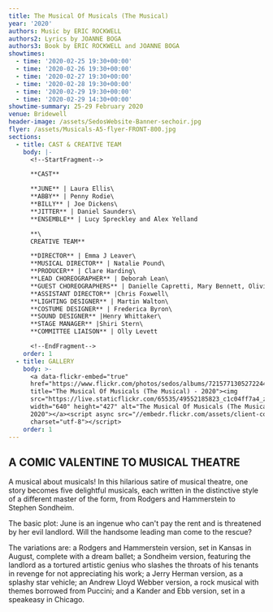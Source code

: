 ```yaml
---
title: The Musical Of Musicals (The Musical)
year: '2020'
authors: Music by ERIC ROCKWELL
authors2: Lyrics by JOANNE BOGA
authors3: Book by ERIC ROCKWELL and JOANNE BOGA
showtimes:
  - time: '2020-02-25 19:30+00:00'
  - time: '2020-02-26 19:30+00:00'
  - time: '2020-02-27 19:30+00:00'
  - time: '2020-02-28 19:30+00:00'
  - time: '2020-02-29 19:30+00:00'
  - time: '2020-02-29 14:30+00:00'
showtime-summary: 25-29 February 2020
venue: Bridewell
header-image: /assets/SedosWebsite-Banner-sechoir.jpg
flyer: /assets/Musicals-A5-flyer-FRONT-800.jpg
sections:
  - title: CAST & CREATIVE TEAM
    body: |-
      <!--StartFragment-->

      **CAST**

      **JUNE** | Laura Ellis\
      **ABBY** | Penny Rodie\
      **BILLY** | Joe Dickens\
      **JITTER** | Daniel Saunders\
      **ENSEMBLE** | Lucy Spreckley and Alex Yelland

      **\
      CREATIVE TEAM**

      **DIRECTOR** | Emma J Leaver\
      **MUSICAL DIRECTOR** | Natalie Pound\
      **PRODUCER** | Clare Harding\
      **LEAD CHOREOGRAPHER** | Deborah Lean\
      **GUEST CHOREOGRAPHERS** | Danielle Capretti, Mary Bennett, Olivier Namet\
      **ASSISTANT DIRECTOR** |Chris Foxwell\
      **LIGHTING DESIGNER** | Martin Walton\
      **COSTUME DESIGNER** | Frederica Byron\
      **SOUND DESIGNER** |Henry Whittaker\
      **STAGE MANAGER** |Shiri Stern\
      **COMMITTEE LIAISON** | Olly Levett

      <!--EndFragment-->
    order: 1
  - title: GALLERY
    body: >-
      <a data-flickr-embed="true"
      href="https://www.flickr.com/photos/sedos/albums/72157713052722446"
      title="The Musical Of Musicals (The Musical) - 2020"><img
      src="https://live.staticflickr.com/65535/49552185823_c1c04ff7a4_z.jpg"
      width="640" height="427" alt="The Musical Of Musicals (The Musical) -
      2020"></a><script async src="//embedr.flickr.com/assets/client-code.js"
      charset="utf-8"></script>
    order: 1
---
```

## A COMIC VALENTINE TO MUSICAL THEATRE

A musical about musicals! In this hilarious satire of musical theatre, one story becomes five delightful musicals, each written in the distinctive style of a different master of the form, from Rodgers and Hammerstein to Stephen Sondheim.

The basic plot: June is an ingenue who can't pay the rent and is threatened by her evil landlord. Will the handsome leading man come to the rescue?

The variations are: a Rodgers and Hammerstein version, set in Kansas in August, complete with a dream ballet; a Sondheim version, featuring the landlord as a tortured artistic genius who slashes the throats of his tenants in revenge for not appreciating his work; a Jerry Herman version, as a splashy star vehicle; an Andrew Lloyd Webber version, a rock musical with themes borrowed from Puccini; and a Kander and Ebb version, set in a speakeasy in Chicago.
